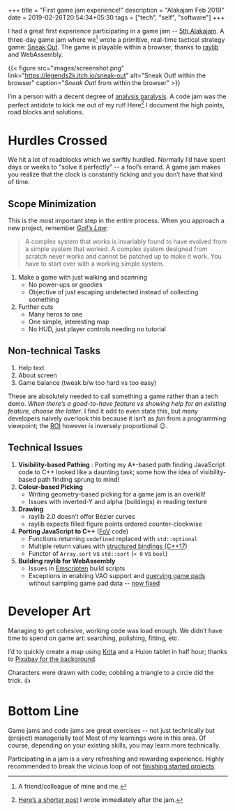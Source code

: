 +++
title = "First game jam experience!"
description = "Alakajam Feb 2019"
date = 2019-02-26T20:54:34+05:30
tags = ["tech", "self", "software"]
+++

I had a great first experience participating in a game jam -- [5th Alakajam][alakajam-unranked].  A three-day game jam where we[^1] wrote a primitive, real-time tactical strategy game: [Sneak Out][sneak-out-alakajam].  The game is playable within a browser, thanks to [raylib][] and WebAssembly.

{{< figure src="images/screenshot.png" link="https://legends2k.itch.io/sneak-out" alt="Sneak Out! within the browser" caption="_Sneak Out!_ from within the browser" >}}

I’m a person with a decent degree of [analysis paralysis][].  A code jam was the perfect antidote to kick me out of my rut!  Here[^2] I document the high points, road blocks and solutions.

[alakajam-unranked]: https://alakajam.com/5th-alakajam/results?sortBy=1&division=unranked
[raylib]: https://www.raylib.com/
[sneak-out-alakajam]: https://alakajam.com/5th-alakajam/642/sneak-out/
[analysis paralysis]: https://en.wikipedia.org/wiki/Analysis_paralysis
[release-post]: https://alakajam.com/post/1060/beginning-of-a-dream-coming-true

# Hurdles Crossed

We hit a lot of roadblocks which we swiftly hurdled.  Normally I’d have spent days or weeks to "solve it perfectly" -- a fool’s errand.  A game jam makes you realize that the clock is constantly ticking and you don’t have that kind of time.

## Scope Minimization

This is the most important step in the entire process.  When you approach a new project, remember _[Gall’s Law][]_:

> A complex system that works is invariably found to have evolved from a simple system that worked. A complex system designed from scratch never works and cannot be patched up to make it work. You have to start over with a working simple system.

1. Make a game with just walking and scanning
    + No power-ups or goodies
    + Objective of just escaping undetected instead of collecting something
2. Further cuts
    + Many heros to one
    + One simple, interesting map
    + No HUD, just player controls needing no tutorial

[Gall’s Law]: https://en.wikipedia.org/wiki/John_Gall_(author)#Gall's_law

## Non-technical Tasks

1. Help text
2. About screen
3. Game balance (tweak b/w too hard vs too easy)

These are absolutely needed to call something a game rather than a tech demo.  *When there’s a good-to-have feature vs showing help for an existing feature, choose the latter*.  I find it odd to even state this, but many developers naively overlook this because it isn’t as _fun_ from a programming viewpoint; the [ROI][] however is inversely proportional 😉.

[ROI]: https://en.wikipedia.org/wiki/Return_on_investment

## Technical Issues

1. **Visibility-based Pathing**
    : Porting my A*-based path finding JavaScript code to C++ looked like a daunting task; some how the idea of visibility-based path finding sprung to mind!
2. **Colour-based Picking**
    + Writing geometry-based picking for a game jam is an overkill!
    + Issues with inverted-Y and alpha (buildings) in reading texture
3. **Drawing**
    + raylib 2.0 doesn’t offer Bézier curves
    + raylib expects filled figure points ordered counter-clockwise
4. **Porting JavaScript to C++** ([FoV][] code)
    + Functions returning `undefined` replaced with `std::optional`
    + Multiple return values with [structured bindings (C++17)][structured bindings]
    + Functor of `Array.sort` vs `std::sort` (`< 0` vs `bool`)
5. **Building raylib for WebAssembly**
    + Issues in [Emscripten] build scripts
    + Exceptions in enabling VAO support and [querying game pads][gamepad_api] without sampling game pad data -- [now fixed][raylib-emsdk-fixes]

[FoV]: https://legends2k.github.io/2d-fov/
[structured bindings]: https://skebanga.github.io/structured-bindings/
[Emscripten]: https://emscripten.org/
[raylib-emsdk-fixes]: https://github.com/raysan5/raylib/commit/0c567cd259285fb33b3e2ab514c48322da0a0000#diff-9fb9786d0a4c67039ae8e8af40475bca
[gamepad_api]: https://emscripten.org/docs/api_reference/html5.h.html#c.emscripten_get_num_gamepads

# Developer Art

Managing to get cohesive, working code was load enough.  We didn’t have time to spend on game art: searching, polishing, fitting, etc.

I’d to quickly create a map using [Krita] and a Huion tablet in half hour; thanks to [Pixabay for the background][map-background].

Characters were drawn with code; cobbling a triangle to a circle did the trick. 👍

# Bottom Line

Game jams and code jams are great exercises -- not just technically but (project) managerially too!  Most of my learnings were in this area.  Of course, depending on your existing skills, you may learn more technically.

Participating in a jam is a very refreshing and rewarding experience.  Highly recommended to break the vicious loop of not [finishing started projects][finish-game].


[Krita]: https://www.krita.org/
[map-background]: https://pixabay.com/illustrations/paper-parchment-frame-worn-file-473630/
[finish-game]: https://makegames.tumblr.com/post/1136623767/finishing-a-game


[^1]: A friend/colleague of mine and me.
[^2]: [Here’s a shorter post][release-post] I wrote immediately after the jam.
